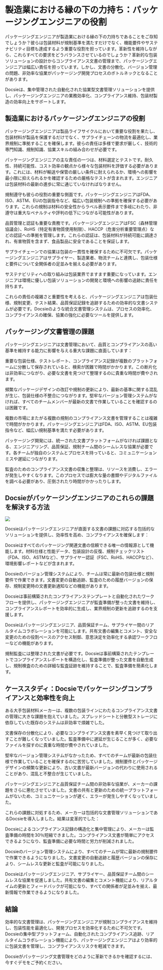 # 製造業における縁の下の力持ち：パッケージングエンジニアの役割

パッケージングエンジニアが製造業における縁の下の力持ちであることをご存知でしょうか？彼らは包装材料が規制基準を満たすだけでなく、機能要件やサステナビリティ目標も達成するよう重要な役割を担っています。革新性を維持しながら、これらすべての要求をどうバランスさせているのでしょうか？革新的な包装ソリューションの設計からコンプライアンス文書の管理まで、パッケージングエンジニアは幅広い責任を担っています。しかし、文書の分散化、バージョン管理の問題、非効率な協業がパッケージング開発プロセスのボトルネックとなることがあります。

Docsieは、集中管理された自動化された協業型文書管理ソリューションを提供し、パッケージングエンジニアの業務効率化、コンプライアンス維持、包装材製造の効率向上をサポートします。

## 製造業におけるパッケージングエンジニアの役割

パッケージングエンジニアは製品ライフサイクルにおいて重要な役割を果たし、包装材料が製品を保護するだけでなく、サプライチェーンの物流を最適化し、業界規制に準拠することを確保します。彼らの責任は多様で要求が厳しく、技術的専門知識、規制知識、協業スキルの組み合わせが必要です。

パッケージングエンジニアの主な責任の一つは、材料選定とテストです。耐久性、持続可能性、コスト効率の観点から様々な包装材料を評価する必要があります。これには、材料が輸送や保管の厳しい条件に耐えられるか、環境への影響を最小限に抑えられるかを確認するための厳格なテストが含まれます。エンジニアは包装材料の最新の進歩に常に通じていなければなりません。

規制遵守も彼らの役割の重要な側面です。パッケージングエンジニアはFDA、ISO、ASTM、EUの包装指令など、幅広い包装規制への準拠を確保する必要があります。これらの規制は材料の安全性からラベル表示要件まで多岐にわたり、非遵守は重大なペナルティや評判の低下につながる可能性があります。

品質管理と認証も重要な責務です。パッケージングエンジニアはFSC（森林管理協議会）、RoHS（特定有害物質使用制限）、HACCP（危害分析重要管理点）などの認証への準拠を管理します。これらの認証は、包装材料が持続可能に調達され、有害物質を含まず、食品製品に安全であることを保証します。

サプライチェーンでの協業は包装の一貫性を確保するために不可欠です。パッケージングエンジニアはサプライヤー、製造業者、物流チームと連携し、包装仕様と要件について全関係者の足並みを揃える必要があります。

サステナビリティへの取り組みは包装業界でますます重要になっています。エンジニアは環境に優しい包装ソリューションの開発と環境への影響の追跡に責任を持ちます。

これらの責任の複雑さと重要性を考えると、パッケージングエンジニアは包装仕様、規制変更、テスト結果、品質保証記録を追跡するための効率的な文書システムが必要です。Docsieのような統合文書管理システムは、プロセスの効率化、コンプライアンスの確保、協業の強化に必要なツールを提供します。

## パッケージング文書管理の課題

パッケージングエンジニアは文書管理において、品質とコンプライアンスの高い基準を維持する能力に影響を与える重大な課題に直面しています：

重要な包装仕様、テストレポート、コンプライアンス記録が複数のプラットフォームに分散して保存されていると、検索が困難で時間がかかります。この断片化は非効率につながり、必要な文書を見つけて整理するのに貴重な時間が費やされます。

頻繁なパッケージデザインの改訂や規制の更新により、最新の基準に関する混乱が生じ、包装仕様の不整合につながります。堅牢なバージョン管理システムがなければ、すべてのチームメンバーが最新の文書で作業していることを確認するのは困難です。

複数の市場にまたがる複数の規制のコンプライアンス文書を管理することは複雑で時間がかかります。パッケージングエンジニアはFDA、ISO、ASTM、EU包装指令など、幅広い規制基準を満たす必要があります。

パッケージング開発には、統一された文書プラットフォームがなければ課題となる、エンジニアリング、品質保証、規制チーム間のシームレスな協業が必要です。各チームが独自のシステムとプロセスを持っていると、コミュニケーションミスや遅延につながります。

監査のためのコンプライアンス文書の収集と整理は、リソースを消費し、エラーが発生しやすくなります。このプロセスでは膨大な量の書類やデジタルファイルを調べる必要があり、圧倒されたり時間がかかったりします。

## Docsieがパッケージングエンジニアのこれらの課題を解決する方法

![](https://cdn.docsie.io/workspace_PxAvC1Uenuc7ad6H3/doc_wn84Jkoc6hIMTO2eE/file_3T2N3Hk45ALKCBtj7/image_f8843944-2bc2-a963-8dd9-6c8d60fe4fef.jpg)

Docsieはパッケージングエンジニアが直面する文書の課題に対応する包括的なソリューションを提供し、効率性を高め、コンプライアンスを確保します：

Docsieはすべてのパッケージング関連文書の信頼できる唯一の情報源として機能します。材料仕様と性能データ、包装設計の反復、規制チェックリスト（FDA、ISO、ASTMなど）、サプライヤー認証（FSC、RoHS、HACCPなど）、環境影響レポートなどが含まれます。

Docsieのバージョン管理システムにより、チームは常に最新の包装仕様と規制要件で作業できます。文書変更の自動追跡、監査のための履歴バージョンの保存、規制変更時の文書更新通知などの機能があります。

Docsieは事前構築されたコンプライアンステンプレートと自動化されたワークフローを提供し、パッケージングエンジニアが監査準備が整った文書を維持し、コンプライアンスレポートを効率的に生成し、業界規制の更新を追跡するのを支援します。

Docsieはパッケージングエンジニア、品質保証チーム、サプライヤー間のリアルタイムコラボレーションを可能にします。共有文書の編集とコメント、安全な変更のための役割ベースのアクセス制御、意思決定を効率化する承認ワークフローなどの機能があります。

規制監査には整理された文書が必要です。Docsieは事前構築されたテンプレートでコンプライアンスレポートを構造化し、監査準備が整った文書を自動生成し、規制検査のための詳細な監査証跡を維持することで、監査準備を簡素化します。

## ケーススタディ：Docsieでパッケージングコンプライアンスと効率性を向上

ある大手包装材料メーカーは、複数の包装ラインにわたるコンプライアンス文書の管理に大きな課題を抱えていました。スプレッドシートと分散型ストレージに依存していた既存のシステムは非効率で煩雑でした。

文書保存の分散化により、必要なコンプライアンス文書を素早く見つけて取り出すことが難しくなっていました。監査準備中に遅延が生じることが多く、必要なファイルを探すのに貴重な時間が費やされていました。

堅牢なバージョン管理システムがなかったため、すべてのチームが最新の包装仕様で作業していることを確保するのに苦労していました。規制要件とパッケージデザインの頻繁な更新により、古い文書が最新バージョンの代わりに使用されることがあり、混乱と不整合が生じていました。

パッケージングエンジニアと品質保証チーム間の非効率な協業が、メーカーの課題をさらに悪化させていました。文書の共有と更新のための統一プラットフォームがないため、コミュニケーションが遅く、エラーが発生しやすくなっていました。

これらの課題に対処するため、メーカーは包括的な文書管理ソリューションであるDocsieを導入しました。結果は変革的でした：

Docsieによるコンプライアンス記録の構造化と集中管理により、メーカーは監査準備の時間を30％短縮できました。コンプライアンス文書が簡単にアクセスできるようになり、監査準備に必要な時間と労力が削減されました。

Docsieのバージョン管理システムにより、すべてのチームが常に最新の規制要件で作業できるようになりました。文書変更の自動追跡と履歴バージョンの保存により、シームレスな更新と監査が可能になりました。

Docsieはパッケージングエンジニア、サプライヤー、品質保証チーム間のシームレスな協業を促進しました。共有文書の編集とコメント機能により、リアルタイムの更新とフィードバックが可能になり、すべての関係者が足並みを揃え、最新情報で作業できるようになりました。

## 結論

効率的な文書管理は、パッケージングエンジニアが規制コンプライアンスを維持し、包装性能を最適化し、開発プロセスを効率化するために不可欠です。Docsieの集中型プラットフォーム、自動化されたコンプライアンス追跡、リアルタイムコラボレーション機能により、パッケージングエンジニアはより効率的に包装文書を管理し、コンプライアンスリスクを軽減できます。

Docsieがパッケージング文書管理をどのように革新できるかを確認するには、今すぐデモをご予約ください。